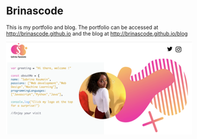 # Brinascode
This is my portfolio and blog.
The portfolio can be accessed at http://brinascode.github.io
and the blog at http://brinascode.github.io/blog


![Site](/images/items/newtheme.png)
